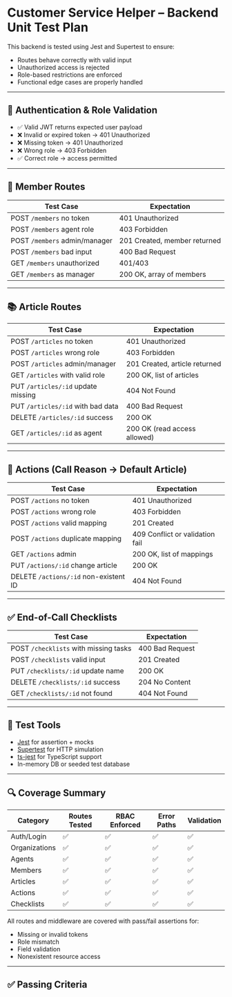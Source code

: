 # Customer Service Helper – Backend Unit Test Plan

This backend is tested using Jest and Supertest to ensure:

- Routes behave correctly with valid input
- Unauthorized access is rejected
- Role-based restrictions are enforced
- Functional edge cases are properly handled

---

## 🔐 Authentication & Role Validation

- ✅ Valid JWT returns expected user payload
- ❌ Invalid or expired token → 401 Unauthorized
- ❌ Missing token → 401 Unauthorized
- ❌ Wrong role → 403 Forbidden
- ✅ Correct role → access permitted

---

## 👥 Member Routes

| Test Case                     | Expectation                  |
| ----------------------------- | ---------------------------- |
| POST `/members` no token      | 401 Unauthorized             |
| POST `/members` agent role    | 403 Forbidden                |
| POST `/members` admin/manager | 201 Created, member returned |
| POST `/members` bad input     | 400 Bad Request              |
| GET `/members` unauthorized   | 401/403                      |
| GET `/members` as manager     | 200 OK, array of members     |

---

## 📚 Article Routes

| Test Case                          | Expectation                   |
| ---------------------------------- | ----------------------------- |
| POST `/articles` no token          | 401 Unauthorized              |
| POST `/articles` wrong role        | 403 Forbidden                 |
| POST `/articles` admin/manager     | 201 Created, article returned |
| GET `/articles` with valid role    | 200 OK, list of articles      |
| PUT `/articles/:id` update missing | 404 Not Found                 |
| PUT `/articles/:id` with bad data  | 400 Bad Request               |
| DELETE `/articles/:id` success     | 200 OK                        |
| GET `/articles/:id` as agent       | 200 OK (read access allowed)  |

---

## 🔁 Actions (Call Reason → Default Article)

| Test Case                             | Expectation                     |
| ------------------------------------- | ------------------------------- |
| POST `/actions` no token              | 401 Unauthorized                |
| POST `/actions` wrong role            | 403 Forbidden                   |
| POST `/actions` valid mapping         | 201 Created                     |
| POST `/actions` duplicate mapping     | 409 Conflict or validation fail |
| GET `/actions` admin                  | 200 OK, list of mappings        |
| PUT `/actions/:id` change article     | 200 OK                          |
| DELETE `/actions/:id` non-existent ID | 404 Not Found                   |

---

## ✅ End-of-Call Checklists

| Test Case                             | Expectation     |
| ------------------------------------- | --------------- |
| POST `/checklists` with missing tasks | 400 Bad Request |
| POST `/checklists` valid input        | 201 Created     |
| PUT `/checklists/:id` update name     | 200 OK          |
| DELETE `/checklists/:id` success      | 204 No Content  |
| GET `/checklists/:id` not found       | 404 Not Found   |

---

## 🧪 Test Tools

- [Jest](https://jestjs.io/) for assertion + mocks
- [Supertest](https://www.npmjs.com/package/supertest) for HTTP simulation
- [ts-jest](https://github.com/kulshekhar/ts-jest) for TypeScript support
- In-memory DB or seeded test database

---

## 🔍 Coverage Summary

| Category      | Routes Tested | RBAC Enforced | Error Paths | Validation |
| ------------- | ------------- | ------------- | ----------- | ---------- |
| Auth/Login    | ✅            | ✅            | ✅          | ✅         |
| Organizations | ✅            | ✅            | ✅          | ✅         |
| Agents        | ✅            | ✅            | ✅          | ✅         |
| Members       | ✅            | ✅            | ✅          | ✅         |
| Articles      | ✅            | ✅            | ✅          | ✅         |
| Actions       | ✅            | ✅            | ✅          | ✅         |
| Checklists    | ✅            | ✅            | ✅          | ✅         |

All routes and middleware are covered with pass/fail assertions for:

- Missing or invalid tokens
- Role mismatch
- Field validation
- Nonexistent resource access

---

## ✅ Passing Criteria
